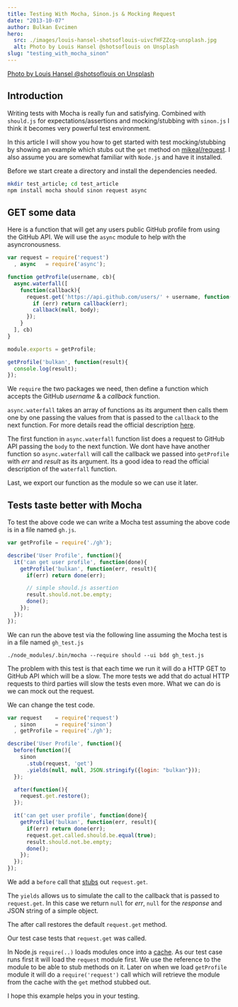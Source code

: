```yaml
---
title: Testing With Mocha, Sinon.js & Mocking Request
date: "2013-10-07"
author: Bulkan Evcimen
hero:
  src: ./images/louis-hansel-shotsoflouis-uivcfHFZZcg-unsplash.jpg
  alt: Photo by Louis Hansel @shotsoflouis on Unsplash
slug: "testing_with_mocha_sinon"
---
```


[Photo by Louis Hansel @shotsoflouis on Unsplash](https://unsplash.com/photos/uivcfHFZZcg)

Introduction
------------

Writing tests with Mocha is really fun and satisfying. Combined with `should.js` for expectations/assertions and mocking/stubbing with `sinon.js` I think it becomes very powerful test environment.

In this article I will show you how to get started with test mocking/stubbing by showing an example which stubs out the `get` method on [mikeal/request](https://github.com/mikeal/request). I also
assume you are somewhat familiar with `Node.js` and have it installed.

Before we start create a directory and install the dependencies needed.


```bash
mkdir test_article; cd test_article
npm install mocha should sinon request async
```


GET some data
-------------


Here is a function that will get any users public GitHub profile from using the GitHub API. We will use the `async` module to help with the asyncronousness.


```javascript
var request = require('request')
  , async   = require('async');

function getProfile(username, cb){
  async.waterfall([
    function(callback){
      request.get('https://api.github.com/users/' + username, function(err, response, body){
        if (err) return callback(err);
        callback(null, body);
      });
    }
  ], cb)
}

module.exports = getProfile;

getProfile('bulkan', function(result){
  console.log(result);
});
```

We `require` the two packages we need, then define a function which accepts the GitHub _username_ & a _callback_ function.

`async.waterfall` takes an array of functions as its argument then calls them one by one passing the values from that is passed to the `callback` to the next function. For more details read the official description [here](https://github.com/caolan/async#waterfall).

The first function in `async.waterfall` function list does a request to GitHub API passing the `body` to the next function. We dont have have another function so `async.waterfall` will call the callback we passed into
`getProfile` with _err_ and _result_ as its argument. Its a good idea to read the official description of the `waterfall` function.

Last, we export our function as the module so we can use it later.

Tests taste better with Mocha
-----------------------------

To test the above code we can write a Mocha test assuming the above code is in a file named `gh.js`.


```javascript
var getProfile = require('./gh');

describe('User Profile', function(){
  it('can get user profile', function(done){
    getProfile('bulkan', function(err, result){
      if(err) return done(err);

      // simple should.js assertion
      result.should.not.be.empty;
      done();
    });
  });
});
```

We can run the above test via the following line assuming the Mocha test is in a file named `gh_test.js`

`./node_modules/.bin/mocha --require should --ui bdd gh_test.js`

The problem with this test is that each time we run it will do a HTTP GET to GitHub API which will be a slow. The more tests we add that do actual
HTTP requests to third parties will slow the tests even more.  What we can do is we can mock out the request.  


We can change the test code.


```javascript
var request    = require('request')
  , sinon      = require('sinon')
  , getProfile = require('./gh');

describe('User Profile', function(){
  before(function(){
    sinon
      .stub(request, 'get')
      .yields(null, null, JSON.stringify({login: "bulkan"}));
  });

  after(function(){
    request.get.restore();
  });

  it('can get user profile', function(done){
    getProfile('bulkan', function(err, result){
      if(err) return done(err);
      request.get.called.should.be.equal(true);
      result.should.not.be.empty;
      done();
    });
  });
});
```

We add a `before` call that [stubs](https://sinonjs.org/docs/#stubs) out `request.get`.

The `yields` allows us to simulate the call to the callback that is passed to `request.get`. In this case
we return `null` for _err_, `null` for the _response_ and JSON string of a simple object.

The after call restores the default `request.get` method.

Our test case tests that `request.get` was called.

In Node.js `require(..)` loads modules once into a [cache](https://nodejs.org/api/modules.html#modules_caching). As our test case runs first it will load the `request` module first. We use the
reference to the module to be able to stub methods on it. Later on when we load `getProfile` module it will do a `require('request')` call which will retrieve the module from the cache with
the `get` method stubbed out.

I hope this example helps you in your testing.
